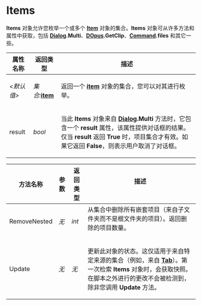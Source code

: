 # Items

**Items** 对象允许您枚举一个或多个 **[Item](item.zh.md)** 对象的集合。**Items** 对象可从许多方法和属性中获取，包括 **[Dialog](dialog.zh.md).Multi**、**[DOpus](dopus.zh.md).GetClip**、**[Command](command.zh.md).files** 和其它一些。

<table>
<thead><tr><th>
属性名称</th><th>
返回类型</th><th>
描述
</th></tr></thead><tbody><tr><td>

*\<默认值\>*</td><td>

*集合:***[item](item.zh.md)**</td><td>

返回一个 **[item](item.zh.md)** 对象的集合，您可以对其进行枚举。
</td></tr><tr><td>
result</td><td>

*bool*</td><td>

当此 **Items** 对象来自 **[Dialog](dialog.zh.md).Multi** 方法时，它包含一个 **result** 属性，该属性提供对话框的结果。仅当 **result** 返回 **True** 时，项目集合才有效。如果它返回 **False**，则表示用户取消了对话框。
</td></tr></tbody>
</table>

<table>
<thead><tr><th>
方法名称</th><th>

**参数**</th><th>
返回类型</th><th>
描述
</th></tr></thead><tbody><tr><td>
RemoveNested</td><td>

*无*</td><td>

*int*</td><td>
从集合中删除所有嵌套项目（来自子文件夹而不是根文件夹的项目）。返回删除的项目数量。
</td></tr><tr><td>
Update</td><td>

*无*</td><td>

*无*</td><td>

更新此对象的状态。这仅适用于来自特定来源的集合（例如，来自 **[Tab](tab.zh.md)**）。第一次检索 **Items** 对象时，会获取快照。在脚本之外进行的更改不会被检测到，除非您调用 **Update** 方法。
</td></tr></tbody>
</table>